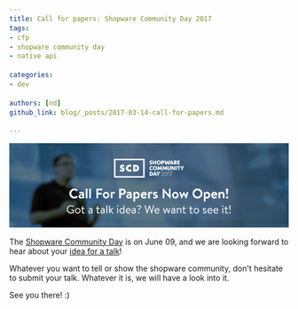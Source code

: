 ```yaml
---
title: Call for papers: Shopware Community Day 2017
tags:
- cfp
- shopware community day
- native api

categories:
- dev

authors: [nd]
github_link: blog/_posts/2017-03-14-call-for-papers.md

---
```


[![image](/blog/img/cfp-scd-2017.png)](https://cfp.shopware.com/)

The [Shopware Community Day](https://scd.shopware.com/) is on June 09, and we are looking forward to hear about your [idea for a talk](https://cfp.shopware.com/)!

Whatever you want to tell or show the shopware community, don't hesitate to submit your talk. Whatever it is, we will have a look into it.

See you there! :) 